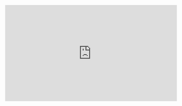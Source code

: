 



<iframe width="560" height="315" src="https://www.youtube.com/embed/qfYl3SiZJWU" title="YouTube video player" frameborder="0" allow="accelerometer; autoplay; clipboard-write; encrypted-media; gyroscope; picture-in-picture; web-share" allowfullscreen></iframe>